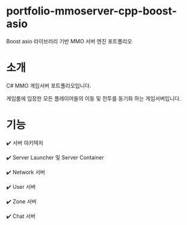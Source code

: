 # portfolio-mmoserver-cpp-boost-asio
Boost asio 라이브러리 기반 MMO 서버 엔진 포트폴리오


# 소개
C# MMO 게임서버 포트폴리오입니다.


게임룸에 입장한 모든 플레이어들의 이동 및 전투를 동기화 하는 게임서버입니다. 


# 기능
:heavy_check_mark: 서버 아키텍처


:heavy_check_mark: Server Launcher 및 Server Container


:heavy_check_mark: Network 서버


:heavy_check_mark: User 서버


:heavy_check_mark: Zone 서버


:heavy_check_mark: Chat 서버
